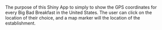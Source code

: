 The purpose of this Shiny App to simply to show the GPS coordinates for every Big Bad Breakfast in the United States.
The user can click on the location of their choice, and a map marker will the location of the establishment. 
